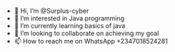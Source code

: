 - 👋 Hi, I’m @Surplus-cyber
- 👀 I’m interested in Java programming
- 🌱 I’m currently learning basics of java
- 💞️ I’m looking to collaborate on achieving my goal
- 📫 How to reach me on WhatsApp +2347018524281

<!---
Surplus-cyber/Surplus-cyber is a ✨ special ✨ repository because its `README.md` (this file) appears on your GitHub profile.
You can click the Preview link to take a look at your changes.
--->

